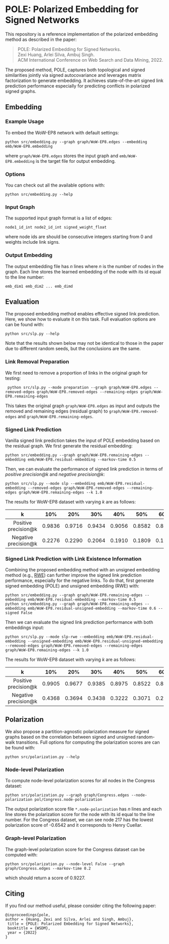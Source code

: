 # POLE: Polarized Embedding for Signed Networks

This repository is a reference implementation of the polarized embedding method as described in the paper:
<br/>
> POLE: Polarized Embedding for Signed Networks.<br>
> Zexi Huang, Arlei Silva, Ambuj Singh.<br>
> ACM International Conference on Web Search and Data Mining, 2022.
> <Insert paper link>

The proposed method, POLE, captures both topological and signed similarities jointly via signed autocovariance and leverages matrix factorization to generate embedding. 
It achieves state-of-the-art signed link prediction performance especially for predicting conflicts in polarized signed graphs.

## Embedding

### Example Usage
To embed the WoW-EP8 network with default settings:

    python src/embedding.py --graph graph/WoW-EP8.edges --embedding emb/WoW-EP8.embedding

where `graph/WoW-EP8.edges` stores the input graph and `emb/WoW-EP8.embedding` is the target file for output embedding. 
### Options
You can check out all the available options with:

	python src/embedding.py --help

### Input Graph
The supported input graph format is a list of edges:

	node1_id_int node2_id_int signed_weight_float
		
where node ids are should be consecutive integers starting from 0 and weights include link signs. 

### Output Embedding
The output embedding file has *n* lines where *n* is the number of nodes in the graph. Each line stores the learned embedding of the node with its id equal to the line number: 

	emb_dim1 emb_dim2 ... emb_dimd

## Evaluation

The proposed embedding method enables effective signed link prediction. Here, we show how to evaluate it on this task. Full evaluation options are can be found with:
                                              
    python src/slp.py --help

Note that the results shown below may not be identical to those in the paper due to different random seeds, but the conclusions are the same.  

### Link Removal Preparation

We first need to remove a proportion of links in the original graph for testing:
     
     python src/slp.py --mode preparation --graph graph/WoW-EP8.edges --removed-edges graph/WoW-EP8.removed-edges --remaining-edges graph/WoW-EP8.remaining-edges

This takes the original graph `graph/WoW-EP8.edges` as input and outputs the removed and remaining edges (residual graph) to `graph/WoW-EP8.removed-edges` and `graph/WoW-EP8.remaining-edges`.

### Signed Link Prediction

Vanilla signed link prediction takes the input of POLE embedding based on the residual graph. We first generate the residual embedding:

    python src/embedding.py --graph graph/WoW-EP8.remaining-edges --embedding emb/WoW-EP8.residual-embedding --markov-time 0.5

Then, we can evaluate the performance of signed link prediction in terms of *positive precision@k* and *negative precision@k*:
    
    python src/slp.py --mode slp --embedding emb/WoW-EP8.residual-embedding --removed-edges graph/WoW-EP8.removed-edges --remaining-edges graph/WoW-EP8.remaining-edges --k 1.0

The results for WoW-EP8 dataset with varying *k* are as follows:

|       k      |   10%  |   20%  |   30%  |   40%  |   50%  |   60%  |   70%  |   80%  |   90%  |  100%  |
|:------------:|:------:|:------:|:------:|:------:|:------:|:------:|:------:|:------:|:------:|:------:|
| Positive precision@k | 0.9836 | 0.9716 | 0.9434 | 0.9056 | 0.8582 | 0.8108 | 0.7623 | 0.7113 | 0.6670 | 0.6272 |
| Negative precision@k | 0.2276 | 0.2290 | 0.2064 | 0.1910 | 0.1809 | 0.1731 | 0.1671 | 0.1583 | 0.1512 | 0.1446 |


### Signed Link Prediction with Link Existence Information

Combining the proposed embedding method with an unsigned embedding method (e.g., [RWE](https://github.com/zexihuang/random-walk-embedding)) can further improve the signed link prediction performance, especially for the negative links. 
To do that, first generate signed embedding (POLE) and unsigned embedding (RWE) with:
    
    python src/embedding.py --graph graph/WoW-EP8.remaining-edges --embedding emb/WoW-EP8.residual-embedding --markov-time 0.5
    python src/embedding.py --graph graph/WoW-EP8.remaining-edges --embedding emb/WoW-EP8.residual-unsigned-embedding --markov-time 0.6 --signed False

Then we can evaluate the signed link prediction performance with both embeddings input:

    python src/slp.py --mode slp-rwe --embedding emb/WoW-EP8.residual-embedding --unsigned-embedding emb/WoW-EP8.residual-unsigned-embedding --removed-edges graph/WoW-EP8.removed-edges --remaining-edges graph/WoW-EP8.remaining-edges --k 1.0

The results for WoW-EP8 dataset with varying *k* are as follows:

|       k      |   10%  |   20%  |   30%  |   40%  |   50%  |   60%  |   70%  |   80%  |   90%  |  100%  |
|:------------:|:------:|:------:|:------:|:------:|:------:|:------:|:------:|:------:|:------:|:------:|
| Positive precision@k | 0.9905 | 0.9677 | 0.9385 | 0.8975 | 0.8522 | 0.8030 | 0.7521 | 0.7032 | 0.6600 | 0.6203 |
| Negative precision@k | 0.4368 | 0.3694 | 0.3438 | 0.3222 | 0.3071 | 0.2978 | 0.2818 | 0.2682 | 0.2566 | 0.2441 |

## Polarization
We also propose a partition-agnostic polarization measure for signed graphs based on the correlation between signed and unsigned random-walk transitions. 
Full options for computing the polarization scores are can be found with:

    python src/polarization.py --help

### Node-level Polarization
To compute node-level polarization scores for all nodes in the Congress dataset:

    python src/polarization.py --graph graph/Congress.edges --node-polarization pol/Congress.node-polarization
    
The output polarization score file `*.node-polarization` has *n* lines and each line stores the polarization score for the node with its id equal to the line number. 
For the Congress dataset, we can see node 217 has the lowest polarization score of -0.6542 and it corresponds to Henry Cuellar. 

### Graph-level Polarization
The graph-level polarization score for the Congress dataset can be computed with:

    python src/polarization.py --node-level False --graph graph/Congress.edges --markov-time 0.2
    
which should return a score of 0.9227.     

## Citing
If you find our method useful, please consider citing the following paper:

	@inproceedings{pole,
	author = {Huang, Zexi and Silva, Arlei and Singh, Ambuj},
	 title = {POLE: Polarized Embedding for Signed Networks},
	 booktitle = {WSDM},
	 year = {2022}
	}